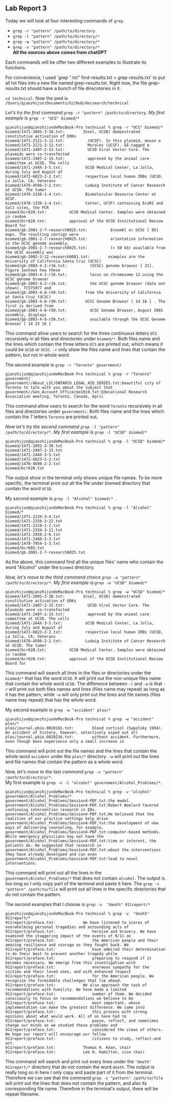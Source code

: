 ## Lab Report 3  ##
  
Today we will look at four interesting commands of `grep`.  
* `grep -r "pattern" /path/to/directory`
* `grep -l "pattern" /path/to/directory/*`
* `grep -w "pattern" /path/to/directory/*`
* `grep -v "pattern" /path/to/directory/*`  
**All the sources above comes from chatGPT**
  
Each commands will be offer two different examples to illustrate its functions.  
  
For convenience, I used `grep ".txt" find-results.txt > grep-results.txt' to put all txt files into a new file named grep-results.txt. Right now, the file grep-results.txt should have a bunch of file direcotories in it.  
  
`cd technical`. Now the pwd is `/Users/qianzhijun/Documents/GitHub/docsearch/technical`

*Let's try the first command `grep -r "pattern" /path/to/directory`. My first example is `grep -r "UCS" biomed/*`*  
```
qianzhijun@qianzhijundeMacBook-Pro technical % grep -r "UCS" biomed/*
biomed/1471-2091-3-30.txt:        Insel, UCSD) demonstrated constitutive activation of ERKs
biomed/1471-2121-3-12.txt:          (UCSF). In this plasmid, mouse α 
biomed/1471-2121-3-12.txt:          Morales (UCSF). EE-tagged α 
biomed/1471-2407-2-15.txt:          UCSD Viral Vector Core. The plasmids were co-transfected
biomed/1471-2407-2-15.txt:          approved by the animal care committee at UCSD. The cells
biomed/1471-244X-3-5.txt:          UCSD Medical Center, La Jolla, during July and August of
biomed/1472-6823-2-2.txt:          respective local human IRBs (UCSD, La Jolla, CA; Veterans
biomed/1476-4598-2-2.txt:          Ludwig Institute of Cancer Research at UCSD. The tumor
biomed/1478-1336-1-4.txt:          Biomolecular Resource Center at UCSF.
biomed/1478-1336-1-4.txt:          Center, UCSF) containing EcoRI and SalI sites, the PCR
biomed/bcr620.txt:          UCSD Medical Center. Samples were obtained in random
biomed/bcr620.txt:          approval of the UCSD Institutional Review Board for
biomed/gb-2001-2-7-research0025.txt:          Ensembl or UCSC [ 85] maps. The resulting contigs were
biomed/gb-2001-2-7-research0025.txt:          orientation information in the UCSC genome assembly,
biomed/gb-2001-2-7-research0025.txt:          (> 50 kb) available from the UCSC assembly was
biomed/gb-2002-3-12-research0081.txt:        examples are the University of California Santa Cruz (UCSC)
biomed/gb-2003-4-2-r16.txt:          (UCSC) genome browser [ 21]. Figure 3ashows how these
biomed/gb-2003-4-2-r16.txt:          locus on chromosome 12 using the UCSC genome browser
biomed/gb-2003-4-2-r16.txt:          the UCSC genome browser (data not shown). TC575977 and
biomed/gb-2003-4-8-r50.txt:        from the University of California at Santa Cruz (UCSC)
biomed/gb-2003-4-8-r50.txt:        UCSC Genome Browser [ 14 16 ] . The first is derived from
biomed/gb-2003-4-8-r50.txt:          UCSC Genome Browser, August 2001 assembly, displays
biomed/gb-2003-4-8-r50.txt:          available through the UCSC Genome Browser [ 14 15 16 ]
```
This command allow users to search for the three continuous letters `UCS` recursively in all files and directories under `biomed/*`. Both files name and the lines which contain the three letters `UCS` are printed out, which means it could be `UCSD` or `UCSC`. `-r` only show the files name and lines that contain the pattern, but not in whole word.

The second example is `grep -r "Toronto" government/`
```
qianzhijun@qianzhijundeMacBook-Pro technical % grep -r "Toronto" government/
government//About_LSC/ONTARIO_LEGAL_AID_SERIES.txt:beautiful city of Toronto to talk with you about the subject that
government//Gen_Account_Office/pe1019.txt:Educational Research Association meeting, Toronto, Canada, April
```
This command allow users to search for the word `Toronto` recursively in all files and directories under `government/`. Both files name and the lines which contain the 7 letters `Toronto` are printed out.
  
*Now let's try the second command `grep -l "pattern" /path/to/directory/*`. My first example is `grep -l "UCSD" biomed/*`*
```
qianzhijun@qianzhijundeMacBook-Pro technical % grep -l "UCSD" biomed/*
biomed/1471-2091-3-30.txt
biomed/1471-2407-2-15.txt
biomed/1471-244X-3-5.txt
biomed/1472-6823-2-2.txt
biomed/1476-4598-2-2.txt
biomed/bcr620.txt
```
The output show in the terminal only shows unique file names. To be more specific, the terminal print out all the file under biomed directory that contain the word `UCSD`.  

My second example is `grep -l "Alcohol" biomed/* `.
```
qianzhijun@qianzhijundeMacBook-Pro technical % grep -l "Alcohol" biomed/*                                                                            
biomed/1471-213X-3-4.txt
biomed/1471-2156-3-22.txt
biomed/1471-2210-1-2.txt
biomed/1471-2334-3-11.txt
biomed/1471-2458-2-6.txt
biomed/1471-2466-2-3.txt
biomed/1478-7954-1-3.txt
biomed/bcr605.txt
biomed/gb-2001-2-7-research0025.txt
```
As the above, this command find all the unique files' name who contain the word "Alcohol" under the `biomed` directory.  
  
*Now, let's move to the third command choice `grep -w "pattern" /path/to/directory/*`. My first example is:`grep -w "UCSD" biomed/*`*
```
qianzhijun@qianzhijundeMacBook-Pro technical % grep -w "UCSD" biomed/*
biomed/1471-2091-3-30.txt:        Insel, UCSD) demonstrated constitutive activation of ERKs
biomed/1471-2407-2-15.txt:          UCSD Viral Vector Core. The plasmids were co-transfected
biomed/1471-2407-2-15.txt:          approved by the animal care committee at UCSD. The cells
biomed/1471-244X-3-5.txt:          UCSD Medical Center, La Jolla, during July and August of
biomed/1472-6823-2-2.txt:          respective local human IRBs (UCSD, La Jolla, CA; Veterans
biomed/1476-4598-2-2.txt:          Ludwig Institute of Cancer Research at UCSD. The tumor
biomed/bcr620.txt:          UCSD Medical Center. Samples were obtained in random
biomed/bcr620.txt:          approval of the UCSD Institutional Review Board for
```
This command will search all lines in the files or directories under the `biomed/*` that has the word `UCSD`. It will print out the non-unique files name that contain the whole word `UCSD`. The difference between `-r` and `-w` is that `-r` will print out both files names and lines (files name may repeat) as long as it has the pattern, while `-w` will only print out the lines and file names (files name may repeat) that has the whole word.  
  
My second example is `grep -w "accident" plos/*`
```
qianzhijun@qianzhijundeMacBook-Pro technical % grep -w "accident" plos/*
plos/journal.pbio.0020101.txt:        blood cortisol (Sapolsky 1994). An accident of history, however, selectively wiped out all
plos/journal.pbio.0020216.txt:        without accident. Furthermore, even though bees experience only a small increase in
```
This command will print out the file names and the lines that contain the whole word `accident` under the `plos/*` directory. `-w` will print out the lines and file names that contain the pattern as a whole word.  
  
*Now, let's move to the last command `grep -v "pattern" /path/to/directory/*`.*  
My first example is `grep -v -l "alcohol" government/Alcohol_Problems/*`.  
```
qianzhijun@qianzhijundeMacBook-Pro technical % grep -v "alcohol" government/Alcohol_Problems/*
government/Alcohol_Problems/Session4-PDF.txt:the model.
government/Alcohol_Problems/Session4-PDF.txt:Robert Woolard favored continuing intervention research in EDs.
government/Alcohol_Problems/Session4-PDF.txt:He believed that the realities of our practice settings help drive
government/Alcohol_Problems/Session4-PDF.txt:the development of new ways of delivering counseling, for example,
government/Alcohol_Problems/Session4-PDF.txt:computer-based methods. While emergency physicians may not have the
government/Alcohol_Problems/Session4-PDF.txt:time or interest, the patients do. He suggested that research in
government/Alcohol_Problems/Session4-PDF.txt:about the interventions they have already developed and can even
government/Alcohol_Problems/Session4-PDF.txt:lead to novel interventions.
```
This command will print out all the lines in the `government/Alcohol_Problems/*` that does not contain `alcohol`. The output is too long so I only copy part of the terminal and paste it here. The `grep -v "pattern" /path/to/file` will print out all lines in the specific directories that do not contain the pattern.  
  
The second examples that I choose is `grep -v  "death" 911report/*`
```
qianzhijun@qianzhijundeMacBook-Pro technical % grep -v  "death" 911report/*
911report/preface.txt:            We have listened to scores of overwhelming personal tragedies and astounding acts of
911report/preface.txt:                heroism and bravery. We have examined the staggering impact of the events of 9/11 on
911report/preface.txt:                the American people and their amazing resilience and courage as they fought back. We
911report/preface.txt:                have admired their determination to do their best to prevent another tragedy while
911report/preface.txt:                preparing to respond if it becomes necessary. We emerge from this investigation with
911report/preface.txt:                enormous sympathy for the victims and their loved ones, and with enhanced respect
911report/preface.txt:                for the American people. We recognize the formidable challenges that lie ahead.
911report/preface.txt:            We also approach the task of recommendations with humility. We have made a limited
911report/preface.txt:                number of them. We decided consciously to focus on recommendations we believe to be
911report/preface.txt:                most important, whose implementation can make the greatest difference. We came into
911report/preface.txt:                this process with strong opinions about what would work. All of us have had to
911report/preface.txt:                pause, reflect, and sometimes change our minds as we studied these problems and
911report/preface.txt:                considered the views of others. We hope our report will encourage our fellow
911report/preface.txt:                citizens to study, reflect-and act.
911report/preface.txt:            Thomas H. Kean, chair
911report/preface.txt:            Lee H. Hamilton, vice chair
```
This command will search and print out every lines under the `"death" 911report/*` directory that do not contain the word `death`. The output is really long so in here I only copy and paste part of it from the terminal. Therefore we can see that the command `grep -v "pattern" /path/to/file` will print out the lines that does not contain the pattern, and also its corresponding file name. Therefore in the terminal's output, there will be repeat filename.


